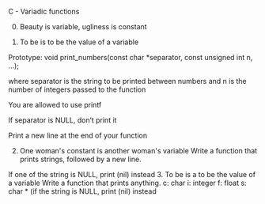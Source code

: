 C - Variadic functions

0. Beauty is variable, ugliness is constant

1. To be is to be the value of a variable

Prototype: void print_numbers(const char *separator, const unsigned int n, ...);

where separator is the string to be printed between numbers and n is the number of integers passed to the function

You are allowed to use printf

If separator is NULL, don’t print it

Print a new line at the end of your function

2. One woman's constant is another woman's variable
Write a function that prints strings, followed by a new line.
  

If one of the string is NULL, print (nil) instead
3. To be is a to be the value of a variable
Write a function that prints anything.
c: char
i: integer
f: float
s: char * (if the string is NULL, print (nil) instead

